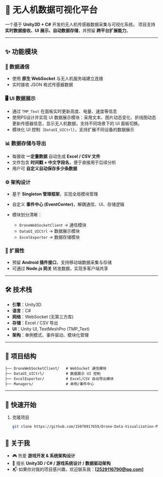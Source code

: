 # 📡 无人机数据可视化平台

一个基于 **Unity3D + C#** 开发的无人机传感器数据采集与可视化系统。
项目支持 **实时数据接收、UI 展示、自动数据存储**，并预留 **跨平台扩展能力**。

---

## ✨ 功能模块

### 🔗 数据通信

* 使用 **原生 WebSocket** 与无人机服务端建立连接
* 实时接收 JSON 格式传感器数据

### 🖥️ UI 数据展示

* 通过 `TMP_Text` 在面板实时更新高度、电量、速度等信息
* 使用PS设计并实现 UI 数据展示模块：采用文本、图片动态变化、折线图动态更新传感器信息，显示无人机数据，支持不同场景下的 UI 面板切换。
* 模块化 UI 控制（`DataUI_UICtrl`），支持扩展不同设备的数据展示

### 📊 数据存储与导出

* 每接收 **一定量数据** 自动生成 **Excel / CSV 文件**
* 文件包含 **时间戳 + 中文字段名**，便于直接用于后续分析
* 用户可 **自定义自动保存多少条数据**

### ⚙️ 架构设计

* 基于 **Singleton 管理框架**，实现全局模块管理
* 自定义 **事件中心 (EventCenter)**，解耦通信、UI、存储逻辑
* 模块划分清晰：

  * `DroneWebSocketClient` → 通信模块
  * `DataUI_UICtrl` → 数据展示模块
  * `ExcelExporter` → 数据存储模块

### 📱 扩展性

* 预留 **Android 插件接口**，支持移动端数据采集与存储
* 可通过 **Node.js 网关** 转发数据，实现多客户端共享

---

## 🛠 技术栈

* **引擎**：Unity3D
* **语言**：C#
* **网络**：WebSocket (无第三方库)
* **存储**：Excel / CSV 导出
* **UI**：Unity UI, TextMeshPro (TMP\_Text)
* **架构**：单例模式、事件驱动、模块化管理

---

## 📂 项目结构

```
├── DroneWebSocketClient/   # WebSocket 通信模块
├── DataUI_UICtrl/          # 数据展示 UI 控制
├── ExcelExporter/          # Excel/CSV 自动导出模块
├── Managers/               # 单例/事件中心
```

---

## 🚀 快速开始

1. 克隆项目

   ```bash
   git clone https://github.com/15070917659/Drone-Data-Visualization-Platform.git
   ```

## 🙋 关于我

* 🎮 热爱 **游戏开发 & 系统架构设计**
* 🔧 擅长 **Unity3D / C# / 游戏系统设计 / 数据驱动架构**
* 📬 如果你对我的项目感兴趣，欢迎联系我：**\[2529116790@qq.com]**

